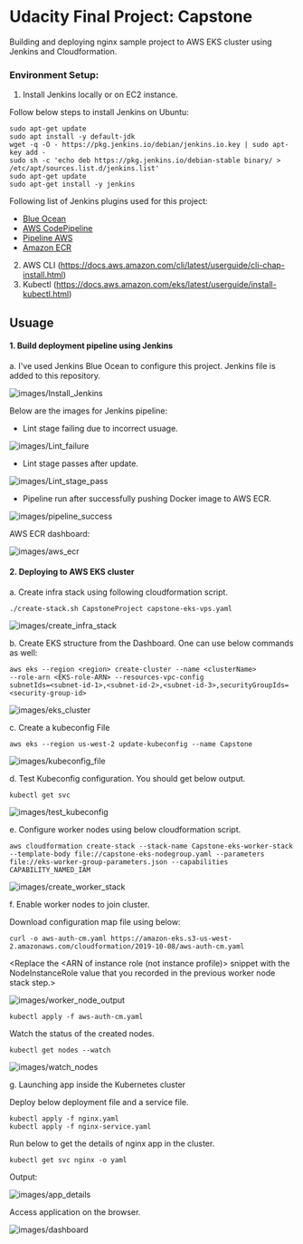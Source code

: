# Udacity Final Project: Capstone

Building and deploying nginx sample project to AWS EKS cluster using Jenkins and Cloudformation.

### Environment Setup: 

1. Install Jenkins locally or on EC2 instance.

Follow below steps to install Jenkins on Ubuntu:

```
sudo apt-get update
sudo apt install -y default-jdk
wget -q -O - https://pkg.jenkins.io/debian/jenkins.io.key | sudo apt-key add -
sudo sh -c 'echo deb https://pkg.jenkins.io/debian-stable binary/ > /etc/apt/sources.list.d/jenkins.list'
sudo apt-get update
sudo apt-get install -y jenkins
```

Following list of Jenkins plugins used for this project:

- [Blue Ocean](https://wiki.jenkins.io/display/JENKINS/Blue+Ocean+Plugin)
- [AWS CodePipeline](https://wiki.jenkins.io/display/JENKINS/AWS+CodePipeline+Plugin)
- [Pipeline AWS](https://wiki.jenkins.io/display/JENKINS/Pipeline+AWS+Plugin)
- [Amazon ECR](https://wiki.jenkins.io/display/JENKINS/Amazon+ECR)

2. AWS CLI (https://docs.aws.amazon.com/cli/latest/userguide/cli-chap-install.html)
3. Kubectl (https://docs.aws.amazon.com/eks/latest/userguide/install-kubectl.html)

## Usuage

#### 1. Build deployment pipeline using Jenkins

a. I've used Jenkins Blue Ocean to configure this project. Jenkins file is added to this repository.

![images/Install_Jenkins](images/Install_Jenkins.png)

Below are the images for Jenkins pipeline:

- Lint stage failing due to incorrect usuage.

![images/Lint_failure](images/Lint_stage_failure.png)

- Lint stage passes after update.

![images/Lint_stage_pass](images/Lint_stage_pass.png)

- Pipeline run after successfully pushing Docker image to AWS ECR.

![images/pipeline_success](images/pipeline_success.png)

AWS ECR dashboard:

![images/aws_ecr](images/aws_ecr.png)

#### 2. Deploying to AWS EKS cluster

a. Create infra stack using following cloudformation script.

```
./create-stack.sh CapstoneProject capstone-eks-vps.yaml
```
![images/create_infra_stack](images/create_infra_stack.png)

b. Create EKS structure from the Dashboard. One can use below commands as well:

```
aws eks --region <region> create-cluster --name <clusterName> 
--role-arn <EKS-role-ARN> --resources-vpc-config 
subnetIds=<subnet-id-1>,<subnet-id-2>,<subnet-id-3>,securityGroupIds=
<security-group-id>
```
![images/eks_cluster](images/eks_cluster.png)

c. Create a kubeconfig File

```
aws eks --region us-west-2 update-kubeconfig --name Capstone
```
![images/kubeconfig_file](images/kubeconfig_file.png)

d. Test Kubeconfig configuration. You should get below output.

```
kubectl get svc
```
![images/test_kubeconfig](images/test_kubeconfig.png)

e. Configure worker nodes using below cloudformation script.

```
aws cloudformation create-stack --stack-name Capstone-eks-worker-stack --template-body file://capstone-eks-nodegroup.yaml --parameters file://eks-worker-group-parameters.json --capabilities CAPABILITY_NAMED_IAM
```
![images/create_worker_stack](images/create_worker_stack.png)

f. Enable worker nodes to join cluster.

Download configuration map file using below: 

```
curl -o aws-auth-cm.yaml https://amazon-eks.s3-us-west-2.amazonaws.com/cloudformation/2019-10-08/aws-auth-cm.yaml
```
<Replace the <ARN of instance role (not instance profile)> snippet with the NodeInstanceRole value that you recorded in the previous worker node stack step.>

![images/worker_node_output](images/worker_node_output.png)

```
kubectl apply -f aws-auth-cm.yaml
```
Watch the status of the created nodes.

```
kubectl get nodes --watch
```
![images/watch_nodes](images/watch_nodes.png)

g. Launching app inside the Kubernetes cluster

Deploy below deployment file and a service file.

```
kubectl apply -f nginx.yaml
kubectl apply -f nginx-service.yaml
```

Run below to get the details of nginx app in the  cluster.

```
kubectl get svc nginx -o yaml
```

Output:

![images/app_details](images/app_details.png)

Access application on the browser.

![images/dashboard](images/dashboard.png)
